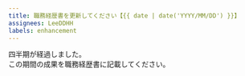 ```yaml
---
title: 職務経歴書を更新してください【{{ date | date('YYYY/MM/DD') }}】
assignees: LeeDDHH
labels: enhancement
---
```


四半期が経過しました。  
この期間の成果を職務経歴書に記載してください。
